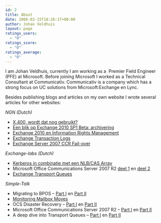 ```yaml
---
id: 2
title: About
date: 2008-03-15T18:26:17+00:00
author: Johan Veldhuis
layout: page
ratings_users:
  - "0"
ratings_score:
  - "0"
ratings_average:
  - "0"
---
```

I am Johan Veldhuis, currently I am working as a  Premier Field Engineer (PFE) at Microsoft. Before joining Microsoft I worked as a Technical Consultant at Communicativ. Communicativ is a company which has a strong focus on UC solutions from Microsoft:Exchange en Lync.

Besides publishing blogs and articles on my own website I wrote several articles for other websites:

_NGN (Dutch)_

  * <a href="http://www.ngn.nl/ngn/weblogs/exchange-blog/x-400-wordt-dat-nog-gebruikt/?waxtrapp=vxkfklBsHyoOtvOXEGHQ" target="_blank">X.400, wordt dat nog gebruikt?</a>
  * <a href="http://www.ngn.nl/ngn/weblogs/exchange-blog/archief/juni-2010/een-blik-op-exchange-2010-sp1-beta-archivering/?waxtrapp=lnerwjBsHyoOtvOXEGHiDmowWvrwW" target="_blank">Een blik op Exchange 2010 SP1 Beta: archivering</a>
  * <a href="http://www.ngn.nl/ngn/weblogs/exchange-blog/archief/februari-2010/exchange-2010-en-information-rights-management/?waxtrapp=khjasiBsHyoOtvOXEGHiDeowWrrwW" target="_blank">Exchange 2010 en Information Rights Management</a>
  * <a href="http://www.ngn.nl/ngn/weblogs/exchange-blog/archief/november-2009/exchange-transaction-logs/?waxtrapp=gnzjshBsHyoOtvOXEGHiDehwWpkwW" target="_blank">Exchange Transaction Logs</a>
  * <a href="http://www.ngn.nl/ngn/weblogs/exchange-blog/archief/oktober-2009/exchange-server-2007-ccr-fail-over/?waxtrapp=mvoejNsHyoOtvOXEGHiDchwWpkwW" target="_blank">Exchange Server 2007 CCR Fail-over</a>

_Exchange-labs (Dutch)_

  * <a href="http://exchangelabs.nl/blogs/jaapwess/archive/2010/10/14/kerberos-in-combinatie-met-een-nlb-cas-array.aspx" target="_blank">Kerberos in combinatie met een NLB/CAS Array</a>
  * Microsoft Office Communications Server 2007 R2 <a href="http://exchangelabs.nl/blogs/ocs/archive/2010/01/25/microsoft-office-communications-server-2007-r2.aspx" target="_blank">deel 1</a> en <a href="http://exchangelabs.nl/blogs/ocs/archive/2010/03/24/microsoft-office-communications-server-2007-r2-deel-ii.aspx" target="_blank">deel 2</a>
  * <a href="http://exchangelabs.nl/blogs/jaapwess/archive/2010/01/14/exchange-transport-queues.aspx" target="_blank">Exchange Transport Queues</a>

_Simple-Talk_

  * Migrating to BPOS &#8211; [Part I](http://www.simple-talk.com/sysadmin/exchange/migrating-to-microsoft-bpos---part-i/) en <a href="http://www.simple-talk.com/sysadmin/exchange/migrating-to-microsoft-bpos---part-ii/" target="_blank">Part II</a>
  * <a href="http://www.simple-talk.com/sysadmin/general/monitoring-mailbox-moves/" target="_blank">Monitoring Mailbox Moves</a>
  * OCS Disaster Recovery &#8211; <a href="http://www.simple-talk.com/sysadmin/exchange/ocs-disaster-recovery-part-1/" target="_blank">Part I</a> en <a href="http://www.simple-talk.com/sysadmin/exchange/ocs-disaster-recovery,-part-2/" target="_blank">Part II</a>
  * Microsoft Office Communications Server 2007 R2 &#8211; <a href="http://www.simple-talk.com/sysadmin/exchange/microsoft-office-communications-server-2007-r2---part-ii/" target="_blank">Part I</a> en <a href="http://www.simple-talk.com/sysadmin/exchange/microsoft-office-communications-server-2007-r2---part-i/" target="_blank">Part II</a>
  * A deep dive into Transport Queues &#8211; <a href="http://www.simple-talk.com/sysadmin/exchange/a-deep-dive-into-transport-queues---part-1/" target="_blank">Part I</a> en <a href="http://www.simple-talk.com/sysadmin/exchange/a-deep-dive-into-transport-queues-(part-2)/" target="_blank">Part II</a>